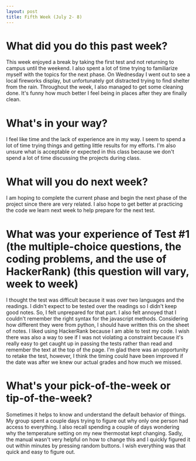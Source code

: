 ```yaml
---
layout: post
title: Fifth Week (July 2- 8)
---
```


# What did you do this past week?
This week enjoyed a break by taking the first test and not returning to campus until the weekend. I also spent a lot of time trying to familiarize myself with the topics for the next phase. On Wednesday I went out to see a local fireworks display, but unfortunately got distracted trying to find shelter from the rain. Throughout the week, I also managed to get some cleaning done. It's funny how much better I feel being in places after they are finally clean. 

# What's in your way?
I feel like time and the lack of experience are in my way. I seem to spend a lot of time trying things and getting little results for my efforts. I'm also unsure what is acceptable or expected in this class because we don't spend a lot of time discussing the projects during class. 

# What will you do next week?
I am hoping to complete the current phase and begin the next phase of the project since there are very related. I also hope to get better at practicing the code we learn next week to help prepare for the next test. 

# What was your experience of Test #1 (the multiple-choice questions, the coding problems, and the use of HackerRank) (this question will vary, week to week)
I thought the test was difficult because it was over two languages and the readings. I didn't expect to be tested over the readings so I didn't keep good notes. So, I felt unprepared for that part. I also felt annoyed that I couldn't remember the right syntax for the javascript methods. Considering how different they were from python, I should have written this on the sheet of notes. I liked using HackerRank because I am able to test my code. I wish there was also a way to see if I was not violating a constraint because it's really easy to get caught up in passing the tests rather than read and remember the text at the top of the page. I'm glad there was an opportunity to retake the test, however, I think the timing could have been improved if the date was after we knew our actual grades and how much we missed. 

# What's your pick-of-the-week or tip-of-the-week?
Sometimes it helps to know and understand the default behavior of things. My group spent a couple days trying to figure out why only one person had access to everything. I also recall spending a couple of days wondering why the temperature setting on my new thermostat kept changing. Sadly, the manual wasn't very helpful on how to change this and I quickly figured it out within minutes by pressing random buttons. I wish everything was that quick and easy to figure out. 


